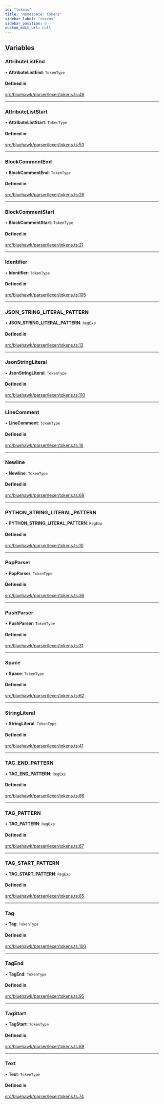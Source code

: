 ```yaml
---
id: "tokens"
title: "Namespace: tokens"
sidebar_label: "tokens"
sidebar_position: 0
custom_edit_url: null
---
```


## Variables

### AttributeListEnd

• **AttributeListEnd**: `TokenType`

#### Defined in

[src/bluehawk/parser/lexer/tokens.ts:46](https://github.com/krollins-mdb/bluehawk/blob/f65f7b1e/src/bluehawk/parser/lexer/tokens.ts#L46)

___

### AttributeListStart

• **AttributeListStart**: `TokenType`

#### Defined in

[src/bluehawk/parser/lexer/tokens.ts:53](https://github.com/krollins-mdb/bluehawk/blob/f65f7b1e/src/bluehawk/parser/lexer/tokens.ts#L53)

___

### BlockCommentEnd

• **BlockCommentEnd**: `TokenType`

#### Defined in

[src/bluehawk/parser/lexer/tokens.ts:26](https://github.com/krollins-mdb/bluehawk/blob/f65f7b1e/src/bluehawk/parser/lexer/tokens.ts#L26)

___

### BlockCommentStart

• **BlockCommentStart**: `TokenType`

#### Defined in

[src/bluehawk/parser/lexer/tokens.ts:21](https://github.com/krollins-mdb/bluehawk/blob/f65f7b1e/src/bluehawk/parser/lexer/tokens.ts#L21)

___

### Identifier

• **Identifier**: `TokenType`

#### Defined in

[src/bluehawk/parser/lexer/tokens.ts:105](https://github.com/krollins-mdb/bluehawk/blob/f65f7b1e/src/bluehawk/parser/lexer/tokens.ts#L105)

___

### JSON\_STRING\_LITERAL\_PATTERN

• **JSON\_STRING\_LITERAL\_PATTERN**: `RegExp`

#### Defined in

[src/bluehawk/parser/lexer/tokens.ts:13](https://github.com/krollins-mdb/bluehawk/blob/f65f7b1e/src/bluehawk/parser/lexer/tokens.ts#L13)

___

### JsonStringLiteral

• **JsonStringLiteral**: `TokenType`

#### Defined in

[src/bluehawk/parser/lexer/tokens.ts:110](https://github.com/krollins-mdb/bluehawk/blob/f65f7b1e/src/bluehawk/parser/lexer/tokens.ts#L110)

___

### LineComment

• **LineComment**: `TokenType`

#### Defined in

[src/bluehawk/parser/lexer/tokens.ts:16](https://github.com/krollins-mdb/bluehawk/blob/f65f7b1e/src/bluehawk/parser/lexer/tokens.ts#L16)

___

### Newline

• **Newline**: `TokenType`

#### Defined in

[src/bluehawk/parser/lexer/tokens.ts:68](https://github.com/krollins-mdb/bluehawk/blob/f65f7b1e/src/bluehawk/parser/lexer/tokens.ts#L68)

___

### PYTHON\_STRING\_LITERAL\_PATTERN

• **PYTHON\_STRING\_LITERAL\_PATTERN**: `RegExp`

#### Defined in

[src/bluehawk/parser/lexer/tokens.ts:10](https://github.com/krollins-mdb/bluehawk/blob/f65f7b1e/src/bluehawk/parser/lexer/tokens.ts#L10)

___

### PopParser

• **PopParser**: `TokenType`

#### Defined in

[src/bluehawk/parser/lexer/tokens.ts:36](https://github.com/krollins-mdb/bluehawk/blob/f65f7b1e/src/bluehawk/parser/lexer/tokens.ts#L36)

___

### PushParser

• **PushParser**: `TokenType`

#### Defined in

[src/bluehawk/parser/lexer/tokens.ts:31](https://github.com/krollins-mdb/bluehawk/blob/f65f7b1e/src/bluehawk/parser/lexer/tokens.ts#L31)

___

### Space

• **Space**: `TokenType`

#### Defined in

[src/bluehawk/parser/lexer/tokens.ts:62](https://github.com/krollins-mdb/bluehawk/blob/f65f7b1e/src/bluehawk/parser/lexer/tokens.ts#L62)

___

### StringLiteral

• **StringLiteral**: `TokenType`

#### Defined in

[src/bluehawk/parser/lexer/tokens.ts:41](https://github.com/krollins-mdb/bluehawk/blob/f65f7b1e/src/bluehawk/parser/lexer/tokens.ts#L41)

___

### TAG\_END\_PATTERN

• **TAG\_END\_PATTERN**: `RegExp`

#### Defined in

[src/bluehawk/parser/lexer/tokens.ts:86](https://github.com/krollins-mdb/bluehawk/blob/f65f7b1e/src/bluehawk/parser/lexer/tokens.ts#L86)

___

### TAG\_PATTERN

• **TAG\_PATTERN**: `RegExp`

#### Defined in

[src/bluehawk/parser/lexer/tokens.ts:87](https://github.com/krollins-mdb/bluehawk/blob/f65f7b1e/src/bluehawk/parser/lexer/tokens.ts#L87)

___

### TAG\_START\_PATTERN

• **TAG\_START\_PATTERN**: `RegExp`

#### Defined in

[src/bluehawk/parser/lexer/tokens.ts:85](https://github.com/krollins-mdb/bluehawk/blob/f65f7b1e/src/bluehawk/parser/lexer/tokens.ts#L85)

___

### Tag

• **Tag**: `TokenType`

#### Defined in

[src/bluehawk/parser/lexer/tokens.ts:100](https://github.com/krollins-mdb/bluehawk/blob/f65f7b1e/src/bluehawk/parser/lexer/tokens.ts#L100)

___

### TagEnd

• **TagEnd**: `TokenType`

#### Defined in

[src/bluehawk/parser/lexer/tokens.ts:95](https://github.com/krollins-mdb/bluehawk/blob/f65f7b1e/src/bluehawk/parser/lexer/tokens.ts#L95)

___

### TagStart

• **TagStart**: `TokenType`

#### Defined in

[src/bluehawk/parser/lexer/tokens.ts:89](https://github.com/krollins-mdb/bluehawk/blob/f65f7b1e/src/bluehawk/parser/lexer/tokens.ts#L89)

___

### Text

• **Text**: `TokenType`

#### Defined in

[src/bluehawk/parser/lexer/tokens.ts:74](https://github.com/krollins-mdb/bluehawk/blob/f65f7b1e/src/bluehawk/parser/lexer/tokens.ts#L74)
